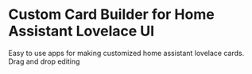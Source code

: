 # Custom Card Builder for Home Assistant Lovelace UI
Easy to use apps for making customized home assistant lovelace cards.
Drag and drop editing
